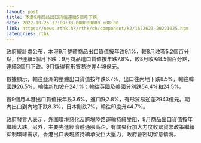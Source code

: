 ```yaml
---
layout: post
title: 本港9月商品出口貨值連續5個月下跌
date: 2022-10-25 17:09:33.000000000 +08:00
link: https://news.rthk.hk/rthk/ch/component/k2/1672623-20221025.htm
categories: rthk
---
```


政府統計處公布，本港9月整體商品出口貨值按年跌9.1%，較8月收窄5.2個百分點，但連續5個月下跌；9月商品進口貨值按年跌7.8%，較8月收窄8.5個百分點，連續3個月下跌。9月錄得有形貿易逆差449億元。

數據顯示，輸往亞洲的整體出口貨值按年跌6.7%，出口往內地下跌8.5%，輸往韓國跌26.5%，輸往新加坡升24.1%；輸往英國及美國分別跌54.4%和24.5%。

首9個月本港出口貨值按年跌3.6%，進口跌2.8%，有形貿易逆差2943億元。期內出口到內地下跌8.3%，日本則跌7%，輸往印度升44.7%。

政府發言人表示，外圍環境惡化及跨境陸路運輸持續受阻，9月商品出口貨值按年繼續大跌。另外，主要先進經濟體通脹高企，有關央行加大力度收緊貨幣政策繼續抑制環球需求，香港出口表現將持續承受巨大壓力，政府會密切留意情況。
